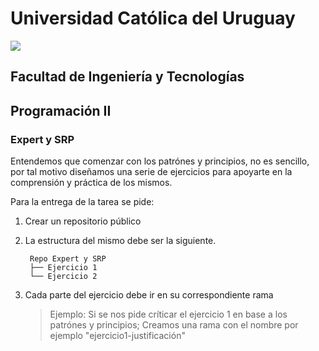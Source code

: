 # Universidad Católica del Uruguay
<img src="https://ucu.edu.uy/sites/all/themes/univer/logo.png"> 

## Facultad de Ingeniería y Tecnologías
## Programación II

### Expert y SRP

Entendemos que comenzar con los patrónes y principios,
no es sencillo, por tal motivo diseñamos una serie de ejercicios
para apoyarte en la comprensión y práctica de los mismos.

Para la entrega de la tarea se pide:
1. Crear un repositorio público
2. La estructura del mismo debe ser la siguiente.
            
        Repo Expert y SRP        
        ├── Ejercicio 1
        └── Ejercicio 2
3. Cada parte del ejercicio debe ir en su correspondiente rama

    > Ejemplo: Si se nos pide críticar el ejercicio 1 en base a los patrónes y principios; Creamos una rama con el nombre por ejemplo "ejercicio1-justificación"
